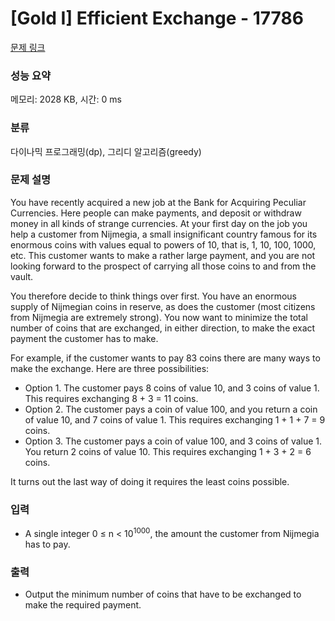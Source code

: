 # [Gold I] Efficient Exchange - 17786 

[문제 링크](https://www.acmicpc.net/problem/17786) 

### 성능 요약

메모리: 2028 KB, 시간: 0 ms

### 분류

다이나믹 프로그래밍(dp), 그리디 알고리즘(greedy)

### 문제 설명

<p>You have recently acquired a new job at the Bank for Acquiring Peculiar Currencies. Here people can make payments, and deposit or withdraw money in all kinds of strange currencies. At your first day on the job you help a customer from Nijmegia, a small insignificant country famous for its enormous coins with values equal to powers of 10, that is, 1, 10, 100, 1000, etc. This customer wants to make a rather large payment, and you are not looking forward to the prospect of carrying all those coins to and from the vault.</p>

<p>You therefore decide to think things over first. You have an enormous supply of Nijmegian coins in reserve, as does the customer (most citizens from Nijmegia are extremely strong). You now want to minimize the total number of coins that are exchanged, in either direction, to make the exact payment the customer has to make.</p>

<p>For example, if the customer wants to pay 83 coins there are many ways to make the exchange. Here are three possibilities:</p>

<ul>
	<li>Option 1. The customer pays 8 coins of value 10, and 3 coins of value 1. This requires exchanging 8 + 3 = 11 coins.</li>
	<li>Option 2. The customer pays a coin of value 100, and you return a coin of value 10, and 7 coins of value 1. This requires exchanging 1 + 1 + 7 = 9 coins.</li>
	<li>Option 3. The customer pays a coin of value 100, and 3 coins of value 1. You return 2 coins of value 10. This requires exchanging 1 + 3 + 2 = 6 coins.</li>
</ul>

<p>It turns out the last way of doing it requires the least coins possible.</p>

### 입력 

 <ul>
	<li>A single integer 0 ≤ n < 10<sup>1000</sup>, the amount the customer from Nijmegia has to pay.</li>
</ul>

### 출력 

 <ul>
	<li>Output the minimum number of coins that have to be exchanged to make the required payment.</li>
</ul>

